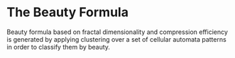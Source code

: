 # The Beauty Formula
Beauty formula based on fractal dimensionality and compression efficiency is generated by applying clustering over a set of cellular automata patterns in order to classify them by beauty.

